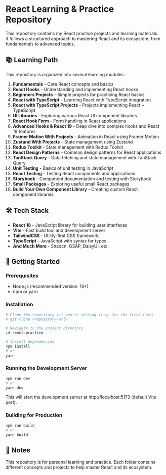 # React Learning & Practice Repository

This repository contains my React practice projects and learning materials. It follows a structured approach to mastering React and its ecosystem, from fundamentals to advanced topics.

## 📚 Learning Path

This repository is organized into several learning modules:

1. **Fundamentals** - Core React concepts and basics
2. **React Hooks** - Understanding and implementing React hooks
3. **Beginners Projects** - Simple projects for practicing React basics
4. **React with TypeScript** - Learning React with TypeScript integration
5. **React with TypeScript Projects** - Projects implementing React + TypeScript
6. **UI Libraries** - Exploring various React UI component libraries
7. **React Hook Form** - Form handling in React applications
8. **Advanced Hooks & React 19** - Deep dive into complex hooks and React 19 features
9. **Framer Motion With Projects** - Animation in React using Framer Motion
10. **Zustand With Projects** - State management using Zustand
11. **Redux Toolkit** - State management with Redux Toolkit
12. **React Design Patterns** - Common design patterns for React applications
13. **TanStack Query** - Data fetching and state management with TanStack Query
14. **Unit Testing** - Basics of unit testing in JavaScript
15. **React Testing** - Testing React components and applications
16. **Storybook** - Component documentation and testing with Storybook
17. **Small Packages** - Exploring useful small React packages
18. **Build Your Own Component Library** - Creating custom React component libraries

## 🛠️ Tech Stack

- **React 18** - JavaScript library for building user interfaces
- **Vite** - Fast build tool and development server
- **TailwindCSS** - Utility-first CSS framework
- **TypeScript** - JavaScript with syntax for types
- **And Much More** - Shadcn, GSAP, DaisyUI, etc.
## 🚀 Getting Started

### Prerequisites
- Node.js (recommended version: 16+)
- npm or yarn

### Installation

```bash
# Clone the repository (if you're setting it up for the first time)
# git clone <repository-url>

# Navigate to the project directory
cd react-practice

# Install dependencies
npm install
# or
yarn
```

### Running the Development Server

```bash
npm run dev
# or
yarn dev
```

This will start the development server at http://localhost:5173 (default Vite port).

### Building for Production

```bash
npm run build
# or
yarn build
```

## 📝 Notes

This repository is for personal learning and practice. Each folder contains different concepts and projects to help master React and its ecosystem.
